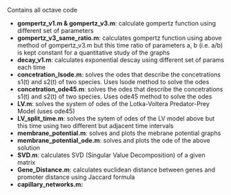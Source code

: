 Contains all octave code

- <b>gompertz_v1.m & gompertz_v3.m</b>: calculate gompertz function using different set of parameters
- <b>gompertz_v3_same_ratio.m</b>: calculates gompertz function using above method of gompertz_v3.m but this time ratio of parameters a, b (i.e. a/b) is kept constant for a quantitative study of the graphs 
- <b>decay_v1.m</b>: calculates exponential descay using different set of params each time
- <b>concetration_lsode.m</b>: solves the odes that describe the concetrations s1(t) and s2(t) of two species. Uses lsode method to solve the odes 
- <b>concetration_ode45.m</b>: solves the odes that describe the concetrations s1(t) and s2(t) of two species. Uses ode45 method to solve the odes
- <b>LV.m</b>: solves the system of odes of the Lotka-Voltera Predator-Prey Model (uses ode45)
- <b>LV_split_time.m</b>: solves the sytem of odes of the LV model above but this time using two different but adjacent time intervals
- <b>membrane_potential.m</b>: solves and plots the mebrane potential graphs 
- <b>membrane_potential_ode.m</b>: solves and plots the ode of the above solution
- <b>SVD.m</b>: calculates SVD (Singular Value Decomposition) of a given matrix
- <b>Gene_Distance.m</b>: calculates euclidean distance between genes and promoter distance using Jaccard formula
- <b>capillary_networks.m:</b>
